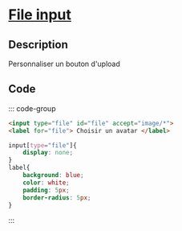 # [File input](readme.md)

## Description

Personnaliser un bouton d'upload

## Code

::: code-group

```html [html]
<input type="file" id="file" accept="image/*">
<label for="file"> Choisir un avatar </label>
```

```css [CSS]
input[type="file"]{
    display: none;
}
label{
    background: blue;
    color: white;
    padding: 5px;
    border-radius: 5px;
}
```

:::